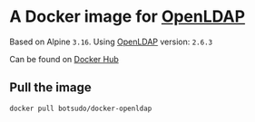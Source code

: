 # A Docker image for [OpenLDAP](https://www.openldap.org/)

Based on Alpine `3.16`. Using [OpenLDAP](https://git.openldap.org/openldap/openldap) version: `2.6.3`

Can be found on [Docker Hub](https://hub.docker.com/r/botsudo/docker-openldap)

## Pull the image

```sh
docker pull botsudo/docker-openldap
```
